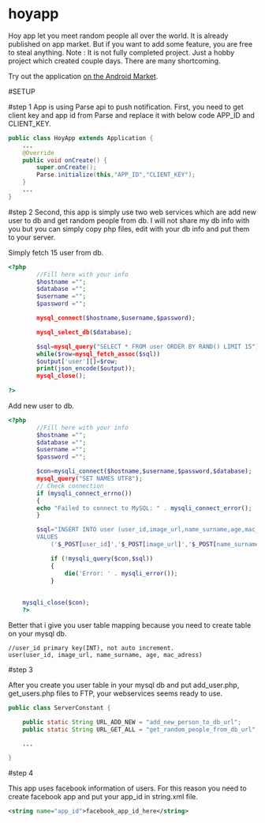 # hoyapp
Hoy app let you meet random people all over the world. It is already published on app market. But if you want to add some feature, you are free to steal anything. 
Note : It is not fully completed project. Just a hobby project which created couple days. There are many shortcoming.

Try out the application [on the Android Market][1].

#SETUP

#step 1
App is using Parse api to push notification. First, you need to get client key and app id from Parse and replace it with below code APP_ID and CLIENT_KEY.

```java
public class HoyApp extends Application {
    ...
    @Override
    public void onCreate() {
        super.onCreate();
        Parse.initialize(this,"APP_ID","CLIENT_KEY");
    }
    ...
}
```
#step 2
Second, this app is simply use two web services which are add new user to db and get random people from db. I will not share my db info with you but you can simply copy php files, edit with your db info and put them to your server.

Simply fetch 15 user from db.

```php
<?php
		//Fill here with your info
		$hostname ="";
		$database ="";
		$username ="";
		$password ="";

		mysql_connect($hostname,$username,$password);

		mysql_select_db($database);

		$sql=mysql_query("SELECT * FROM user ORDER BY RAND() LIMIT 15");
		while($row=mysql_fetch_assoc($sql))
		$output['user'][]=$row;
		print(json_encode($output));
		mysql_close();
	
?>
```
Add new user to db.
```php
<?php
		//Fill here with your info
		$hostname ="";
		$database ="";
		$username ="";
		$password ="";

		$con=mysqli_connect($hostname,$username,$password,$database);
		mysql_query("SET NAMES UTF8");
		// Check connection
		if (mysqli_connect_errno())
		{
		echo "Failed to connect to MySQL: " . mysqli_connect_error();
		}

		$sql="INSERT INTO user (user_id,image_url,name_surname,age,mac_adress)
		VALUES
			('$_POST[user_id]','$_POST[image_url]','$_POST[name_surname]','$_POST[age]','$_POST[mac_adress]')";

			if (!mysqli_query($con,$sql))
			{
				die('Error: ' . mysqli_error());
			}
	
	
	mysqli_close($con);
	?>
```
Better that i give you user table mapping because you need to create table on your mysql db.
```
//user_id primary key(INT), not auto increment.
user(user_id, image_url, name_surname, age, mac_adress)
```
#step 3

After you create you user table in your mysql db and put add_user.php, get_users.php files to FTP, your webservices seems ready to use.

```java
public class ServerConstant {

    public static String URL_ADD_NEW = "add_new_person_to_db_url";
    public static String URL_GET_ALL = "get_random_people_from_db_url";

    ...

}
```

#step 4

This app uses facebook information of users. For this reason you need to create facebook app and put your app_id in string.xml file.

```xml
<string name="app_id">facebook_app_id_here</string>
```

[1]:https://play.google.com/store/apps/details?id=akilliyazilim.justhoy
